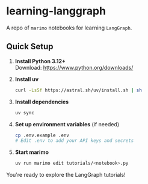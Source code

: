 # learning-langgraph

A repo of `marimo` notebooks for learning `LangGraph`.

## Quick Setup

1. **Install Python 3.12+**  
   Download: https://www.python.org/downloads/

2. **Install uv**  
   ```bash
   curl -LsSf https://astral.sh/uv/install.sh | sh
   ```

3. **Install dependencies**  
   ```bash
   uv sync
   ```

4. **Set up environment variables** (if needed)  
   ```bash
   cp .env.example .env
   # Edit .env to add your API keys and secrets
   ```

5. **Start marimo**  
   ```bash
   uv run marimo edit tutorials/<notebook>.py
   ```

You're ready to explore the LangGraph tutorials!



